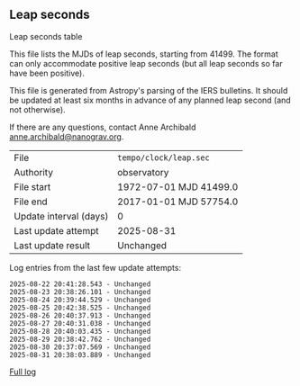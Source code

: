 
## Leap seconds

Leap seconds table

This file lists the MJDs of leap seconds, starting from 41499.
The format can only accommodate positive leap seconds (but all
leap seconds so far have been positive).

This file is generated from Astropy's parsing of the IERS
bulletins. It should be updated at least six months in advance
of any planned leap second (and not otherwise).

If there are any questions, contact Anne Archibald
<anne.archibald@nanograv.org>.

|     |     |
|:--- |:--- |
| File | `tempo/clock/leap.sec` |
| Authority | observatory |
| File start | 1972-07-01 MJD 41499.0 |
| File end | 2017-01-01 MJD 57754.0 |
| Update interval (days) | 0 |
| Last update attempt | 2025-08-31 |
| Last update result | Unchanged |

Log entries from the last few update attempts:
```
2025-08-22 20:41:28.543 - Unchanged
2025-08-23 20:38:26.101 - Unchanged
2025-08-24 20:39:44.529 - Unchanged
2025-08-25 20:42:38.525 - Unchanged
2025-08-26 20:40:37.913 - Unchanged
2025-08-27 20:40:31.038 - Unchanged
2025-08-28 20:40:03.435 - Unchanged
2025-08-29 20:38:42.762 - Unchanged
2025-08-30 20:37:07.569 - Unchanged
2025-08-31 20:38:03.889 - Unchanged
```
[Full log](https://raw.githubusercontent.com/ipta/pulsar-clock-corrections/main/log/tempo/clock/leap.sec.log)
